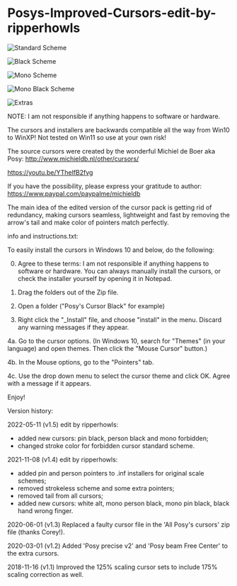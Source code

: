 # Posys-Improved-Cursors-edit-by-ripperhowls

![Standard Scheme](https://user-images.githubusercontent.com/95716821/168637859-578db886-66c1-4ba1-a6fe-57577232a421.png)

![Black Scheme](https://user-images.githubusercontent.com/95716821/168640776-57591500-f411-4117-8896-b012521338a8.png)

![Mono Scheme](https://user-images.githubusercontent.com/95716821/168642216-21ce1364-decd-47f2-9e5b-b973fa0af16d.png)

![Mono Black Scheme](https://user-images.githubusercontent.com/95716821/168643552-0fae63c5-9827-4343-b906-da48f7b40bb2.png)

![Extras](https://user-images.githubusercontent.com/95716821/168645620-eafa912c-7256-4109-9291-2754f090dfc8.png)

NOTE: I am not responsible if anything happens to software or hardware.

The cursors and installers are backwards compatible all the way from Win10 to WinXP! Not tested on Win11 so use at your own risk!

The source cursors were created by the wonderful Michiel de Boer aka Posy: http://www.michieldb.nl/other/cursors/

https://youtu.be/YThelfB2fvg

If you have the possibility, please express your gratitude to author: https://www.paypal.com/paypalme/michieldb

The main idea of the edited version of the cursor pack is getting rid of redundancy, making cursors seamless, lightweight and fast by removing the arrow's tail and make color of pointers match perfectly.

info and instructions.txt:

To easily install the cursors in Windows 10 and below, do the following:

0. Agree to these terms: I am not responsible if anything happens to software or hardware.
You can always manually install the cursors, or check the installer yourself by opening it in Notepad.

1. Drag the folders out of the Zip file.

2. Open a folder ("Posy's Cursor Black" for example)

3. Right click the "_Install" file, and choose "install" in the menu. Discard any warning messages if they appear.

4a. Go to the cursor options.
(In Windows 10, search for "Themes" (in your language) and open themes. Then click the "Mouse Cursor" button.)

4b. In the Mouse options, go to the "Pointers" tab.

4c.  Use the drop down menu to select the cursor theme and click OK. Agree with a message if it appears.

Enjoy!

Version history:

2022-05-11 (v1.5) edit by ripperhowls:
- added new cursors: pin black, person black and mono forbidden;
- changed stroke color for forbidden cursor standard scheme.

2021-11-08 (v1.4) edit by ripperhowls: 
- added pin and person pointers to .inf installers for original scale schemes;
- removed strokeless scheme and some extra pointers;
- removed tail from all cursors;
- added new cursors: white alt, mono person black, mono pin black, black hand wrong finger.

2020-06-01 (v1.3) Replaced a faulty cursor file in the 'All Posy's cursors' zip file (thanks Corey!).

2020-03-01 (v1.2) Added 'Posy precise v2' and 'Posy beam Free Center' to the extra cursors.

2018-11-16 (v1.1) Improved the 125% scaling cursor sets to include 175% scaling correction as well.
